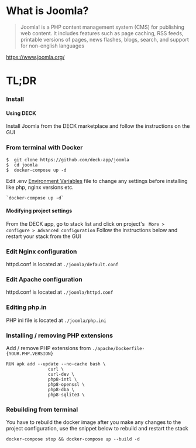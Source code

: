 # What is Joomla?

> Joomla! is a PHP content management system (CMS) for publishing web content. It includes features such as page caching, RSS feeds, printable versions of pages, news flashes, blogs, search, and support for non-english languages

https://www.joomla.org/

# TL;DR
### Install
  #### Using DECK
  Install Joomla from the DECK marketplace and follow the instructions on the GUI

### From terminal with Docker

```console
$  git clone https://github.com/deck-app/joomla
$  cd joomla
$  docker-compose up -d
```

Edit .env [Environment Variables](#environment-variables)  file to change any settings before installing like php, nginx versions etc.

    `docker-compose up -d`

#### Modifying project settings
From the DECK app, go to stack list and click on project's ` More > configure > Advanced configuration` Follow the instructions below and restart your stack from the GUI

### Edit Nginx configuration
httpd.conf is located at `./joomla/default.conf`


### Edit Apache configuration
httpd.conf is located at `./joomla/httpd.conf`

### Editing php.in
PHP ini file is located at `./joomla/php.ini`

### Installing / removing PHP extensions
Add / remove PHP extensions from `./apache/Dockerfile-{YOUR.PHP.VERSION}`
```
RUN apk add --update --no-cache bash \
                curl \
                curl-dev \
                php8-intl \
                php8-openssl \
                php8-dba \
                php8-sqlite3 \
```
### Rebuilding from terminal
You have to rebuild the docker image after you make any changes to the project configuration, use the snippet below to rebuild and restart the stack
```
docker-compose stop && docker-compose up --build -d
```
